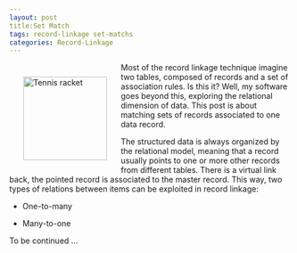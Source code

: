```yaml
---
layout: post
title:Set Match
tags: record-linkage set-matchs
categories: Record-Linkage
---
```


 <img src="{{'/static/img/recolink/tenisracket.jpg' | prepend: site.baseurl | prepend: site.url }}" 
    alt='Tennis racket' style="float:left;padding:15px;margin:10px;width:150px"   /> 
Most of the record linkage technique imagine two tables, composed of records and a set of association rules. Is this it?
Well, my software goes beyond this, exploring the relational dimension of data. This post is about matching sets of 
records associated to one data record.

<!--more-->

The structured data is always organized by the relational model, meaning that a record usually points to one or more other
records from different tables. There is a virtual link back, the pointed record is associated to the master record.
This way, two types of relations between items can be exploited in record linkage:

* One-to-many

* Many-to-one

To be continued ...